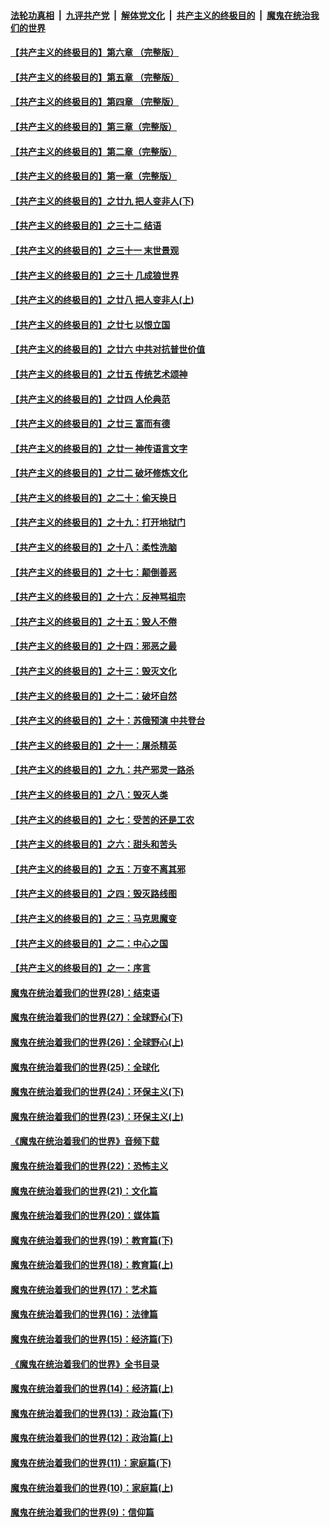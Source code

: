 

####  [法轮功真相](../../../../basic/blob/master/README.md?t=06152102) &nbsp;|&nbsp; [九评共产党](../../../../9ping.md/blob/master/README.md?t=06152102) &nbsp;|&nbsp; [解体党文化](../../../../jtdwh.md/blob/master/README.md?t=06152102)  &nbsp;|&nbsp; [共产主义的终极目的](../../../../gczydzjmd.md/blob/master/README.md?t=06152102) &nbsp;|&nbsp; [魔鬼在统治我们的世界](../../../../mgztzwmdsj.md/blob/master/README.md?t=06152102) 

#### [【共产主义的终极目的】第六章 （完整版）](../pages/nsc422/n11428913.md?t=06152102) 

#### [【共产主义的终极目的】第五章 （完整版）](../pages/nsc422/n11428912.md?t=06152102) 

#### [【共产主义的终极目的】第四章 （完整版）](../pages/nsc422/n11428907.md?t=06152102) 

#### [【共产主义的终极目的】第三章（完整版）](../pages/nsc422/n11428848.md?t=06152102) 

#### [【共产主义的终极目的】第二章（完整版）](../pages/nsc422/n11428831.md?t=06152102) 

#### [【共产主义的终极目的】第一章（完整版）](../pages/nsc422/n11417651.md?t=06152102) 

#### [【共产主义的终极目的】之廿九 把人变非人(下)](../pages/nsc422/n11344140.md?t=06152102) 

#### [【共产主义的终极目的】之三十二 结语](../pages/nsc422/n11360535.md?t=06152102) 

#### [【共产主义的终极目的】之三十一 末世景观](../pages/nsc422/n11351129.md?t=06152102) 

#### [【共产主义的终极目的】之三十 几成狼世界](../pages/nsc422/n11348280.md?t=06152102) 

#### [【共产主义的终极目的】之廿八 把人变非人(上)](../pages/nsc422/n11340492.md?t=06152102) 

#### [【共产主义的终极目的】之廿七 以恨立国](../pages/nsc422/n11336944.md?t=06152102) 

#### [【共产主义的终极目的】之廿六 中共对抗普世价值](../pages/nsc422/n11324785.md?t=06152102) 

#### [【共产主义的终极目的】之廿五 传统艺术颂神](../pages/nsc422/n11296396.md?t=06152102) 

#### [【共产主义的终极目的】之廿四 人伦典范](../pages/nsc422/n11296397.md?t=06152102) 

#### [【共产主义的终极目的】之廿三 富而有德](../pages/nsc422/n11283598.md?t=06152102) 

#### [【共产主义的终极目的】之廿一 神传语言文字](../pages/nsc422/n11263265.md?t=06152102) 

#### [【共产主义的终极目的】之廿二 破坏修炼文化](../pages/nsc422/n11245728.md?t=06152102) 

#### [【共产主义的终极目的】之二十：偷天换日](../pages/nsc422/n11238846.md?t=06152102) 

#### [【共产主义的终极目的】之十九：打开地狱门](../pages/nsc422/n11206376.md?t=06152102) 

#### [【共产主义的终极目的】之十八：柔性洗脑](../pages/nsc422/n11199994.md?t=06152102) 

#### [【共产主义的终极目的】之十七：颠倒善恶](../pages/nsc422/n11179782.md?t=06152102) 

#### [【共产主义的终极目的】之十六：反神骂祖宗](../pages/nsc422/n11166798.md?t=06152102) 

#### [【共产主义的终极目的】之十五：毁人不倦](../pages/nsc422/n11166792.md?t=06152102) 

#### [【共产主义的终极目的】之十四：邪恶之最](../pages/nsc422/n11150249.md?t=06152102) 

#### [【共产主义的终极目的】之十三：毁灭文化](../pages/nsc422/n11135227.md?t=06152102) 

#### [【共产主义的终极目的】之十二：破坏自然](../pages/nsc422/n11135214.md?t=06152102) 

#### [【共产主义的终极目的】之十：苏俄预演 中共登台](../pages/nsc422/n11118424.md?t=06152102) 

#### [【共产主义的终极目的】之十一：屠杀精英](../pages/nsc422/n11118442.md?t=06152102) 

#### [【共产主义的终极目的】之九：共产邪灵一路杀](../pages/nsc422/n11114139.md?t=06152102) 

#### [【共产主义的终极目的】之八：毁灭人类](../pages/nsc422/n11108503.md?t=06152102) 

#### [【共产主义的终极目的】之七：受苦的还是工农](../pages/nsc422/n11101809.md?t=06152102) 

#### [【共产主义的终极目的】之六：甜头和苦头](../pages/nsc422/n11096971.md?t=06152102) 

#### [【共产主义的终极目的】之五：万变不离其邪](../pages/nsc422/n11091285.md?t=06152102) 

#### [【共产主义的终极目的】之四：毁灭路线图](../pages/nsc422/n11086284.md?t=06152102) 

#### [【共产主义的终极目的】之三：马克思魔变](../pages/nsc422/n11061941.md?t=06152102) 

#### [【共产主义的终极目的】之二：中心之国](../pages/nsc422/n11047728.md?t=06152102) 

#### [【共产主义的终极目的】之一：序言](../pages/nsc422/n11086077.md?t=06152102) 

#### [魔鬼在统治着我们的世界(28)：结束语](../pages/nsc422/n10936246.md?t=06152102) 

#### [魔鬼在统治着我们的世界(27)：全球野心(下)](../pages/nsc422/n10928319.md?t=06152102) 

#### [魔鬼在统治着我们的世界(26)：全球野心(上)](../pages/nsc422/n10900318.md?t=06152102) 

#### [魔鬼在统治着我们的世界(25)：全球化](../pages/nsc422/n10788205.md?t=06152102) 

#### [魔鬼在统治着我们的世界(24)：环保主义(下)](../pages/nsc422/n10695307.md?t=06152102) 

#### [魔鬼在统治着我们的世界(23)：环保主义(上)](../pages/nsc422/n10688613.md?t=06152102) 

#### [《魔鬼在统治着我们的世界》音频下载](../pages/nsc422/n10635553.md?t=06152102) 

#### [魔鬼在统治着我们的世界(22)：恐怖主义](../pages/nsc422/n10614727.md?t=06152102) 

#### [魔鬼在统治着我们的世界(21)：文化篇](../pages/nsc422/n10597706.md?t=06152102) 

#### [魔鬼在统治着我们的世界(20)：媒体篇](../pages/nsc422/n10586579.md?t=06152102) 

#### [魔鬼在统治着我们的世界(19)：教育篇(下)](../pages/nsc422/n10564808.md?t=06152102) 

#### [魔鬼在统治着我们的世界(18)：教育篇(上)](../pages/nsc422/n10526970.md?t=06152102) 

#### [魔鬼在统治着我们的世界(17)：艺术篇](../pages/nsc422/n10499093.md?t=06152102) 

#### [魔鬼在统治着我们的世界(16)：法律篇](../pages/nsc422/n10485969.md?t=06152102) 

#### [魔鬼在统治着我们的世界(15)：经济篇(下)](../pages/nsc422/n10469975.md?t=06152102) 

#### [《魔鬼在统治着我们的世界》全书目录](../pages/nsc422/n10464261.md?t=06152102) 

#### [魔鬼在统治着我们的世界(14)：经济篇(上)](../pages/nsc422/n10457370.md?t=06152102) 

#### [魔鬼在统治着我们的世界(13)：政治篇(下)](../pages/nsc422/n10448270.md?t=06152102) 

#### [魔鬼在统治着我们的世界(12)：政治篇(上)](../pages/nsc422/n10444576.md?t=06152102) 

#### [魔鬼在统治着我们的世界(11)：家庭篇(下)](../pages/nsc422/n10440961.md?t=06152102) 

#### [魔鬼在统治着我们的世界(10)：家庭篇(上)](../pages/nsc422/n10435448.md?t=06152102) 

#### [魔鬼在统治着我们的世界(9)：信仰篇](../pages/nsc422/n10432159.md?t=06152102) 

